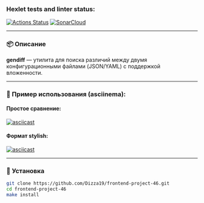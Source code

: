 ### Hexlet tests and linter status:
[![Actions Status](https://github.com/Dizza19/frontend-project-46/actions/workflows/hexlet-check.yml/badge.svg)](https://github.com/Dizza19/frontend-project-46/actions)
[![SonarCloud](https://sonarcloud.io/api/project_badges/measure?project=Dizza19_frontend-project-46&metric=coverage)](https://sonarcloud.io/dashboard?id=Dizza19_frontend-project-46)

---

### 📦 Описание

**gendiff** — утилита для поиска различий между двумя конфигурационными файлами (JSON/YAML) с поддержкой вложенности.

---

### 🎥 Пример использования (asciinema):

#### Простое сравнение:
[![asciicast](https://asciinema.org/a/V4NMx3rrLnlnAaaU2ZS9aqoHw.svg)](https://asciinema.org/a/V4NMx3rrLnlnAaaU2ZS9aqoHw)

#### Формат stylish:
[![asciicast](https://asciinema.org/a/V5gpoRy3FixXx1OxWkyd28AFi.svg)](https://asciinema.org/a/V5gpoRy3FixXx1OxWkyd28AFi)

---

### 🚀 Установка

```bash
git clone https://github.com/Dizza19/frontend-project-46.git
cd frontend-project-46
make install
